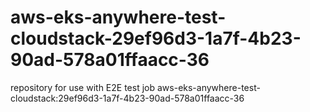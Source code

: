 # aws-eks-anywhere-test-cloudstack-29ef96d3-1a7f-4b23-90ad-578a01ffaacc-36
repository for use with E2E test job aws-eks-anywhere-test-cloudstack:29ef96d3-1a7f-4b23-90ad-578a01ffaacc-36
